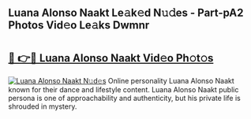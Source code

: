 ## Luana Alonso Naakt Le𝚊k𝚎d N𝚞𝚍es - Part-pA2 Photos Vid𝚎o Le𝚊ks Dwmnr

# <h2><a href="http://fb1t9tk.evod.top/?m=Luana+Alonso+Naakt">🔗 👉🔴 Luana Alonso Naakt Vid𝚎o Ph𝚘t𝚘s</a></h2>

[![Luana Alonso Naakt N𝚞d𝚎s](https://i.imgur.com/8V9OHl7.gif)](http://fb1t9tk.evod.top/?m=Luana+Alonso+Naakt)
Online personality Luana Alonso Naakt known for their dance and lifestyle content. Luana Alonso Naakt public persona is one of approachability and authenticity, but his private life is shrouded in mystery. 
